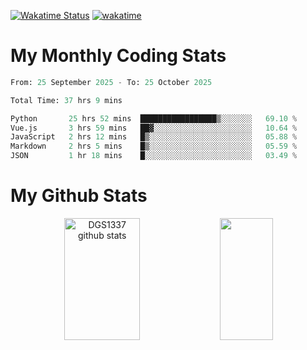 [![Wakatime Status](https://github.com/noopurphalak/noopurphalak/workflows/wakatime-status-update/badge.svg)](https://github.com/noopurphalak/noopurphalak/actions/workflows/main.yml)
[![wakatime](https://wakatime.com/badge/user/80ace140-ef40-4fdd-b8ed-f3be3d2e1aea.svg)](https://wakatime.com/@80ace140-ef40-4fdd-b8ed-f3be3d2e1aea)

# My Monthly Coding Stats

<!--START_SECTION:waka-->

```python
From: 25 September 2025 - To: 25 October 2025

Total Time: 37 hrs 9 mins

Python       25 hrs 52 mins  █████████████████▒░░░░░░░   69.10 %
Vue.js       3 hrs 59 mins   ██▓░░░░░░░░░░░░░░░░░░░░░░   10.64 %
JavaScript   2 hrs 12 mins   █▒░░░░░░░░░░░░░░░░░░░░░░░   05.88 %
Markdown     2 hrs 5 mins    █▒░░░░░░░░░░░░░░░░░░░░░░░   05.59 %
JSON         1 hr 18 mins    █░░░░░░░░░░░░░░░░░░░░░░░░   03.49 %
```

<!--END_SECTION:waka-->

# My Github Stats
<div style="text-align: center;">
  <img width="49%" height="195px" src="https://github-readme-stats-sigma-five.vercel.app/api?username=noopurphalak&show_icons=true&count_private=true&hide_border=true&title_color=00FFFF&icon_color=00FFFF&text_color=00FFFF&bg_color=0d1117" alt="DGS1337 github stats" />
  <img width="41%" height="195px" src="https://github-readme-stats-sigma-five.vercel.app/api/top-langs/?username=noopurphalak&layout=compact&hide_border=true&title_color=00FFFF&text_color=00FFFF&bg_color=0d1117" />
</div>
